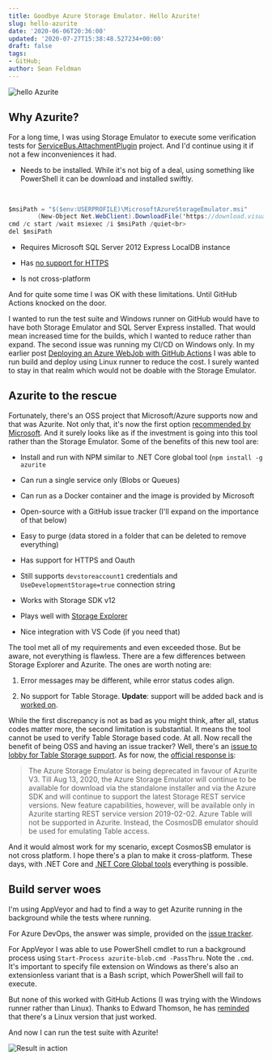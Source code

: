 ```yaml
---
title: Goodbye Azure Storage Emulator. Hello Azurite!
slug: hello-azurite
date: '2020-06-06T20:36:00'
updated: '2020-07-27T15:38:48.527234+00:00'
draft: false
tags:
- GitHub;
author: Sean Feldman
---
```

![hello Azurite][1]

## Why Azurite?

For a long time, I was using Storage Emulator to execute some verification tests for [ServiceBus.AttachmentPlugin](https://github.com/SeanFeldman/ServiceBus.AttachmentPlugin) project. And I'd continue using it if not a few inconveniences it had.

 - Needs to be installed. While it's not big of a deal, using something like PowerShell it can be download and installed swiftly. 
<br>

```csharp
$msiPath = "$($env:USERPROFILE)\MicrosoftAzureStorageEmulator.msi"
        (New-Object Net.WebClient).DownloadFile('https://download.visualstudio.microsoft.com/download/pr/e9476781-1f65-40e4-b7fd-e6b49840c7de/7028682de076b2dbc1aa5f1e02ec420a/microsoftazurestorageemulator.msi', $msiPath)<br>
cmd /c start /wait msiexec /i $msiPath /quiet<br>
del $msiPath
```
 - Requires Microsoft SQL Server 2012 Express LocalDB instance
 - Has [no support for HTTPS](https://docs.microsoft.com/en-us/azure/storage/common/storage-use-emulator#authenticating-requests-against-the-storage-emulator)
 - Is not cross-platform

And for quite some time I was OK with these limitations. Until GitHub Actions knocked on the door.
I wanted to run the test suite and Windows runner on GitHub would have to have both Storage Emulator and SQL Server Express installed. That would mean increased time for the builds, which I wanted to reduce rather than expand. The second issue was running my CI/CD on Windows only. In my earlier post [Deploying an Azure WebJob with GitHub Actions](https://weblogs.asp.net/sfeldman/azure-webjob-with-github-action) I was able to run build and deploy using Linux runner to reduce the cost. I surely wanted to stay in that realm which would not be doable with the Storage Emulator.

## Azurite to the rescue

Fortunately, there's an OSS project that Microsoft/Azure supports now and that was Azurite. Not only that, it's now the first option [recommended by Microsoft](https://docs.microsoft.com/en-us/azure/storage/common/storage-use-azurite). And it surely looks like as if the investment is going into this tool rather than the Storage Emulator. Some of the benefits of this new tool are:

 - Install and run with NPM similar to .NET Core global tool (`npm install -g azurite`
 - Can run a single service only (Blobs or Queues)
 - Can run as a Docker container and the image is provided by Microsoft
 - Open-source with a GitHub issue tracker (I'll expand on the importance of that below)
 - Easy to purge (data stored in a folder that can be deleted to remove everything)
 - Has support for HTTPS and Oauth
 - Still supports `devstoreaccount1` credentials and `UseDevelopmentStorage=true` connection string
 - Works with Storage SDK v12
 - Plays well with [Storage Explorer](https://azure.microsoft.com/en-us/features/storage-explorer/)
 - Nice integration with VS Code (if you need that)

The tool met all of my requirements and even exceeded those. But be aware, not everything is flawless. There are a few differences between Storage Explorer and Azurite. The ones are worth noting are:

 1. Error messages may be different, while error status codes align.
 2. No support for Table Storage. **Update**: support will be added back and is [worked on][2].

While the first discrepancy is not as bad as you might think, after all, status codes matter more, the second limitation is substantial.  It means the tool cannot be used to verify Table Storage based code. At all. Now recall the benefit of being OSS and having an issue tracker? Well, there's an [issue to lobby for Table Storage support](https://github.com/Azure/Azurite/issues/428). As for now, the [official response is](https://github.com/Azure/Azurite/issues/253#issuecomment-524146020): 

> The Azure Storage Emulator is being deprecated in favour of Azurite V3. Till Aug 13, 2020, the Azure Storage Emulator will continue to be available for download via the standalone installer and via the Azure SDK and will continue to support the latest Storage REST service versions. New feature capabilities, however, will be available only in Azurite starting REST service version 2019-02-02. Azure Table will not be supported in Azurite. Instead, the CosmosDB emulator should be used for emulating Table access.

And it would almost work for my scenario, except CosmosSB emulator is not cross platform. I hope there's a plan to make it cross-platform. These days, with .NET Core and [.NET Core Global tools](https://docs.microsoft.com/en-us/dotnet/core/tools/global-tools) everything is possible.

## Build server woes

I'm using AppVeyor and had to find a way to get Azurite running in the background while the tests where running. 

For Azure DevOps, the answer was simple, provided on the [issue tracker](https://github.com/Azure/Azurite/issues/382). 
For AppVeyor I was able to use PowerShell cmdlet to run a background process using `Start-Process azurite-blob.cmd -PassThru`. Note the `.cmd`. It's important to specify file extension on Windows as there's also an extensionless variant that is a Bash script, which PowerShell will fail to execute.

But none of this worked with GitHub Actions (I was trying with the Windows runner rather than Linux). Thanks to Edward Thomson, he has [reminded](https://github.com/Azure/Azurite/issues/451#issuecomment-639398801) that there's a Linux version that just worked.

And now I can run the test suite with Azurite!

![Result in action][3]

<p><p><div style="height:50px"><br</p></p>


[1]: https://aspblogs.blob.core.windows.net:443/media/sfeldman/2020/hello-azurite/image-1.png
[2]: https://github.com/Azure/Azurite/issues/428#issuecomment-664213293
[3]: https://aspblogs.blob.core.windows.net:443/media/sfeldman/2020/hello-azurite/image.png
